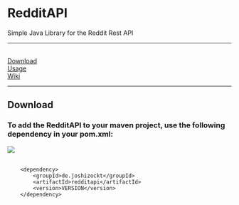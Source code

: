 # RedditAPI
Simple Java Library for the Reddit Rest API
<br>
<hr>
<br>
<a href="#download">Download</a><br>
<a href="#usage">Usage</a><br>
<a href="https://github.com/JoshiCodes/RedditAPI/wiki">Wiki</a>
<br>
<hr>
<section id="download">
<h2>Download</h2>
<h3>To add the RedditAPI to your maven project, use the following dependency in your pom.xml:</h3>
    <a alt="Version:"><img src="https://img.shields.io/github/v/release/JoshiCodes/RedditAPI?include_prereleases"></a>
<pre>
    <code>
    &ltdependency>
        &ltgroupId>de.joshizockt&lt/groupId>
        &ltartifactId>redditapi&lt/artifactId>
        &ltversion>VERSION&lt/version>
    &lt/dependency>
    </code>
</pre>
</section>
<section id="usage">
</section>

